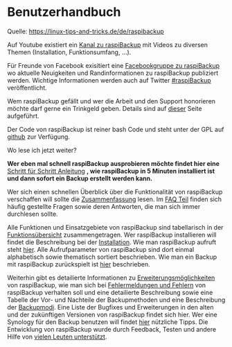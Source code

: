 # Benutzerhandbuch

Quelle: <https://linux-tips-and-tricks.de/de/raspibackup>

Auf Youtube existiert ein [Kanal zu raspiBackup](https://www.youtube.com/channel/UCnFHtfMXVpWy6mzMazqyINg) mit Videos zu diversen Themen (Installation, Funktionsumfang, ...).

Für Freunde von Facebook exisitiert eine [Facebookgruppe zu raspiBackup](https://www.facebook.com/pages/raspiBackup/1390788211249738) wo
aktuelle Neuigkeiten und Randinformationen zu raspiBackup publiziert werden.
Wichtige Informationen werden auch auf Twitter [#raspiBackup](https://www.twitter.com/linuxframp) veröffentlicht.

Wem raspiBackup gefällt und wer die Arbeit und den Support honorieren möchte darf gerne ein Trinkgeld geben.
Details sind auf [dieser](trinkgeld.md) Seite aufgeführt.

Der Code von raspiBackup ist reiner bash Code und steht unter der GPL auf [github](https://github.com/framps/raspiBackup) zur Verfügung.


Wo lese ich jetzt weiter?

**Wer eben mal schnell raspiBackup ausprobieren möchte findet hier eine** [Schritt für Schritt Anleitung](installation-in-5-minuten.md) **, wie raspiBackup in 5 Minuten installiert ist und dann
sofort ein Backup erstellt werden kann.**

Wer sich einen schnellen Überblick über die Funktionalität von raspiBackup
verschaffen will sollte die [Zusammenfassung](zusammenfassung.md) lesen. Im [FAQ Teil](faq.md) finden sich
häufig gestellte Fragen sowie deren Antworten, die man sich immer durchlesen
sollte.

Alle Funktionen und Einsatzgebiete von raspiBackup sind tabellarisch in der
[Funktionsübersicht](funktionsuebersicht.md) zusammengetragen. Wer raspiBackup installieren will findet
die Beschreibung bei der [Installation](installation.md). Wie man raspiBackup aufruft steht [hier](aufrufsyntax-und-optionen.md).
Alle Aufrufparameter von raspiBackup sind dort einmal alphabetisch sowie
thematisch sortiert beschrieben. Wie man ein Backup mit raspiBackup
zurückspielt ist [hier](restore.md) beschrieben.

Weiterhin gibt es detailierte Informationen zu [Erweiterungsmöglichkeiten](erweiterungsmoeglichkeiten.md) von
raspiBackup, wie man sich bei [Fehlermeldungen und Fehlern](fehlermeldungen-und-suche.md) von raspiBackup
verhalten soll und eine detailierte Beschreibung sowie eine Tabelle der Vor-
und Nachteile der Backupmethoden und eine Beschreibung der [Backupmodi](backuptypen.md). Eine
Liste der Bugfixes und Erweiterungen in den alten und der zukünftigen Versionen
von raspiBackup findet sich hier. Wer eine Synology für den Backup benutzen
will findet [hier](synology-als-backupspace.md) nützliche Tipps. Die Entwicklung von raspiBackup wurde durch
Feedback, Testen und andere Hilfe von [vielen Leuten unterstützt](danksagungen.md).

